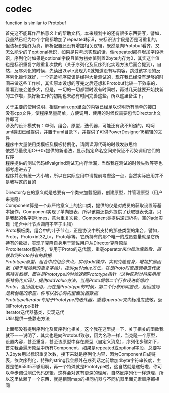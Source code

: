 # codec
function is similar to Protobuf

首先这不能算作严格意义上的帮助文档，本来规划中的还有很多东西要写，譬如，我虽然已经为每个字段都增加了repeated标识，来标识该字段是否是可重复的，但该标识始终为真，解析配置还没有增加相关逻辑，既然是向Protobuf看齐，又怎么能少的了optional标识，如果是只考虑实现的话，像repeated那样增加字段标识，序列化时如果是optional字段且值为初始值则置2byte内存为0，其实这个值也是标识重复字段重复次数的（关于序列化及反序列化实现方法后面会提到），自然，反序列化的时候，先读出2byte发现为0就知道没有写内容，跳过该字段的反序列化操作就好，一个完备程序应该是经得大量测试的，现在我已经没有足够的时间来做这些工作啦，其实原本设想的写完之后还想和Protobuf比较一下效率的，看看到底会差多大，但是，一切的一切都暂时没有时间啦，再过几天就要开始找新的工作啦，换好新工作的初期也未必有时间完善这些，所以这里备注下。

关于主要的使用说明，相信main.cpp里面的内容已经足以说明所有简单的接口  
没有cpp文件，使程序尽量简单，方便调用，使用的时候仅需要包含Director.h文件即可  
涉及的设计模式有：单例，组合，原型，迭代器，可能还有我不知道的，呵呵  
uml类图已经提供，并置于uml目录下，并提供了可供PowerDesigner16编辑的文件  
程序中大量使用类模板及模板特例化，请阅读源代码的时候发散思维  
依然尽量使用C++0x提供的新语法，显示指定命名空间来保证不污染调用它们的程序  
程序提供的测试代码经valgrind测试无内存泄漏，当然我在测试的时候失败等等也都考虑进去了  
程序并没有统一大小端，所以在实际应用中请提前考虑这一点，当然实际应用并不是我写这的目的  

Director存在的意义就是总要有一个类来加载配置，创建原型，并管理原型（用户来克隆）  
Component算是一个非严格意义上的接口类，提供的仅是对成员的获取设置等基本操作，Component实现了单向链表，所以该类还额外提供了获取链表长度，只是我起的名字是times，意为重复次数，Component类提供递归析构，空的add实现（组合中叶节点调用不至于出错）  
Proto<T>模板类，组合中的叶子节点，正是协议中所支持的那些类型的集合，譬如，Proto<bool>，Proto<int32_t>，Proto<string>等等，它所持有的那个唯一的成员变量就是它所持有的数据，实现了克隆自身用于辅佐用户从Director克隆原型  
ProtoIterator<T>模板类，专用于Proto<T>的迭代器，重载operator*来向标准库致敬，直接取到Proto<T>持有的数据  
Prototype原型，组合中的组合节点，实现add操作，实现克隆自身，增加扩展函数（用于增加新的重复字段），提供getValue方法，在是Proto<T>时直接调用迭代返回持有数据，而在是Prototype的时候返回Prototype指针（这种区别对待采用模板特例化实现），提供addValue方法，当是Proto<T>将第二个行参设进新增的Proto<T>，返回值无用，而在是Prototype的时候，第二个行参形同虚设，返回值则是新创建的原型，你可以放心的向里面设置数据  
PrototypeIterator专用于Prototype的迭代器，重载operator*来向标准库致敬，返回Prototype指针  
Iterator迭代器基类，实现迭代  
Utils提供一些静态方法  

上面都没有提到序列化及反序列化相关，这个我在这里提一下，关于相关的函数我就不一一说明了，其实也是向Protobuf致敬，因为名称一样，当克隆一个原型，设置内容，甚至重复，甚至该原型中存在原型（自定义消息），序列化步骤如下，首先我会遍历原型中所有Component，如果是repeated或optional字段，总要写入2byte用以标识重复次数，接下来就是序列化内容，因为Component自成链表，依次序列化，特殊的string我会额外在序列话之前增加4byte字符串长度，主要是怕65535不够用啊，再一个特殊就是Prototype啦，这自然就是递归啦，你可以单步调试测试代码逻辑，这样会对这有更深的理解，自然反序列化一样道理，所以这里依赖了一个东西，就是相同map的相同机器与不同机器里面元素顺序都相同
